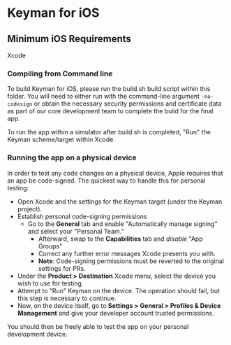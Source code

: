 # Keyman for iOS

## Minimum iOS Requirements
Xcode

### Compiling from Command line
To build Keyman for iOS, please run the build.sh build script within this folder.
You will need to either run with the command-line argument `-no-codesign` or obtain the necessary security permissions and certificate data as part of our core development team to complete the build for the final app.

To run the app within a simulator after build.sh is completed, "Run" the Keyman scheme/target within Xcode.

### Running the app on a physical device
In order to test any code changes on a physical device, Apple requires that an app be code-signed.  The quickest way to handle this for personal testing:

- Open Xcode and the settings for the Keyman target (under the Keyman project).
- Establish personal code-signing permissions
  - Go to the **General** tab and enable "Automatically manage signing" and select your "Personal Team."
	- Afterward, swap to the **Capabilities** tab and *disable* "App Groups"
	- Correct any further error messages Xcode presents you with.
	- **Note**:  Code-signing permissions must be reverted to the original settings for PRs.
- Under the **Product > Destination** Xcode menu, select the device you wish to use for testing.
- Attempt to "Run" Keyman on the device.  The operation should fail, but this step is necessary to continue.
- Now, on the device itself, go to **Settings > General > Profiles & Device Management** and give your developer account trusted permissions.

You should then be freely able to test the app on your personal development device.
